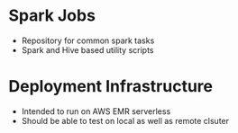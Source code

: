 # Spark Jobs

* Repository for common spark tasks
* Spark and Hive based utility scripts


# Deployment Infrastructure

* Intended to run on AWS EMR serverless
* Should be able to test on local as well as remote clsuter

